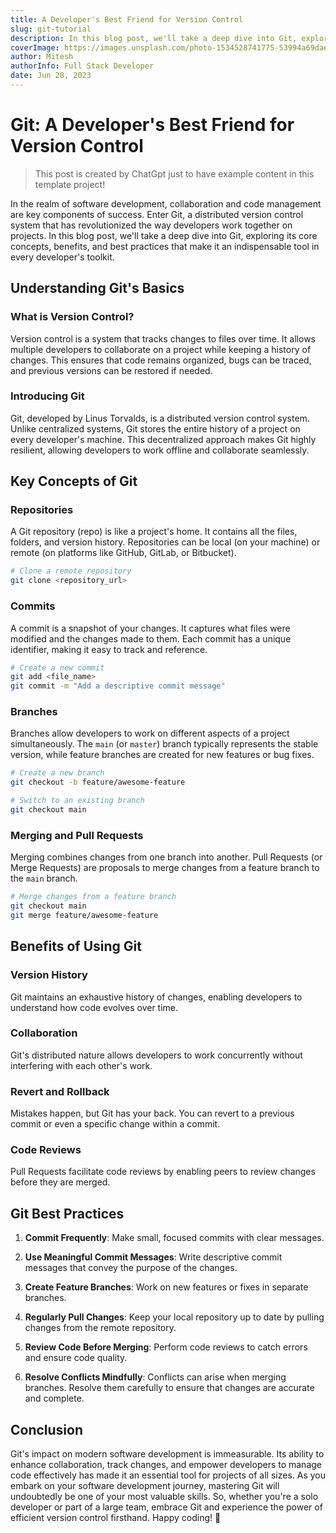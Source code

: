 ```yaml
---
title: A Developer's Best Friend for Version Control
slug: git-tutorial
description: In this blog post, we'll take a deep dive into Git, exploring its core concepts, benefits, and best practices that make it an indispensable tool in every developer's toolkit.
coverImage: https://images.unsplash.com/photo-1534528741775-53994a69daeb?ixlib=rb-4.0.3&ixid=M3wxMjA3fDB8MHxzZWFyY2h8Mnx8ZmVtYWxlJTIwcGljdHVyZXxlbnwwfHwwfHx8MA%3D%3D&auto=format&fit=crop&w=500&q=60
author: Mitesh
authorInfo: Full Stack Developer
date: Jun 28, 2023
---
```


# Git: A Developer's Best Friend for Version Control

> This post is created by ChatGpt just to have example content in this template project!

In the realm of software development, collaboration and code management are key components of success. Enter Git, a distributed version control system that has revolutionized the way developers work together on projects. In this blog post, we'll take a deep dive into Git, exploring its core concepts, benefits, and best practices that make it an indispensable tool in every developer's toolkit.

## Understanding Git's Basics

### What is Version Control?

Version control is a system that tracks changes to files over time. It allows multiple developers to collaborate on a project while keeping a history of changes. This ensures that code remains organized, bugs can be traced, and previous versions can be restored if needed.

### Introducing Git

Git, developed by Linus Torvalds, is a distributed version control system. Unlike centralized systems, Git stores the entire history of a project on every developer's machine. This decentralized approach makes Git highly resilient, allowing developers to work offline and collaborate seamlessly.

## Key Concepts of Git

### **Repositories**

A Git repository (repo) is like a project's home. It contains all the files, folders, and version history. Repositories can be local (on your machine) or remote (on platforms like GitHub, GitLab, or Bitbucket).

```bash
# Clone a remote repository
git clone <repository_url>
```

### **Commits**

A commit is a snapshot of your changes. It captures what files were modified and the changes made to them. Each commit has a unique identifier, making it easy to track and reference.

```bash
# Create a new commit
git add <file_name>
git commit -m "Add a descriptive commit message"
```

### **Branches**

Branches allow developers to work on different aspects of a project simultaneously. The `main` (or `master`) branch typically represents the stable version, while feature branches are created for new features or bug fixes.

```bash
# Create a new branch
git checkout -b feature/awesome-feature

# Switch to an existing branch
git checkout main
```

### **Merging and Pull Requests**

Merging combines changes from one branch into another. Pull Requests (or Merge Requests) are proposals to merge changes from a feature branch to the `main` branch.

```bash
# Merge changes from a feature branch
git checkout main
git merge feature/awesome-feature
```

## Benefits of Using Git

### **Version History**

Git maintains an exhaustive history of changes, enabling developers to understand how code evolves over time.

### **Collaboration**

Git's distributed nature allows developers to work concurrently without interfering with each other's work.

### **Revert and Rollback**

Mistakes happen, but Git has your back. You can revert to a previous commit or even a specific change within a commit.

### **Code Reviews**

Pull Requests facilitate code reviews by enabling peers to review changes before they are merged.

## Git Best Practices

1. **Commit Frequently**: Make small, focused commits with clear messages.

2. **Use Meaningful Commit Messages**: Write descriptive commit messages that convey the purpose of the changes.

3. **Create Feature Branches**: Work on new features or fixes in separate branches.

4. **Regularly Pull Changes**: Keep your local repository up to date by pulling changes from the remote repository.

5. **Review Code Before Merging**: Perform code reviews to catch errors and ensure code quality.

6. **Resolve Conflicts Mindfully**: Conflicts can arise when merging branches. Resolve them carefully to ensure that changes are accurate and complete.

## Conclusion

Git's impact on modern software development is immeasurable. Its ability to enhance collaboration, track changes, and empower developers to manage code effectively has made it an essential tool for projects of all sizes. As you embark on your software development journey, mastering Git will undoubtedly be one of your most valuable skills. So, whether you're a solo developer or part of a large team, embrace Git and experience the power of efficient version control firsthand. Happy coding! 🚀
